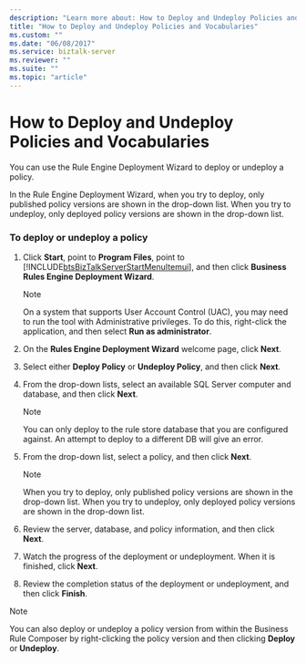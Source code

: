 ```yaml
---
description: "Learn more about: How to Deploy and Undeploy Policies and Vocabularies"
title: "How to Deploy and Undeploy Policies and Vocabularies"
ms.custom: ""
ms.date: "06/08/2017"
ms.service: biztalk-server
ms.reviewer: ""
ms.suite: ""
ms.topic: "article"
---
```

# How to Deploy and Undeploy Policies and Vocabularies
You can use the Rule Engine Deployment Wizard to deploy or undeploy a policy.  
  
 In the Rule Engine Deployment Wizard, when you try to deploy, only published policy versions are shown in the drop-down list. When you try to undeploy, only deployed policy versions are shown in the drop-down list.  
  
### To deploy or undeploy a policy  
  
1. Click **Start**, point to **Program Files**, point to [!INCLUDE[btsBizTalkServerStartMenuItemui](../includes/btsbiztalkserverstartmenuitemui-md.md)], and then click **Business Rules Engine Deployment Wizard**.  
  
   > [!NOTE]
   >  On a system that supports User Account Control (UAC), you may need to run the tool with Administrative privileges. To do this, right-click the application, and then select **Run as administrator**.  
  
2. On the **Rules Engine Deployment Wizard** welcome page, click **Next**.  
  
3. Select either **Deploy Policy** or **Undeploy Policy**, and then click **Next**.  
  
4. From the drop-down lists, select an available SQL Server computer and database, and then click **Next**.  
  
   > [!NOTE]
   >  You can only deploy to the rule store database that you are configured against. An attempt to deploy to a different DB will give an error.  
  
5. From the drop-down list, select a policy, and then click **Next**.  
  
   > [!NOTE]
   >  When you try to deploy, only published policy versions are shown in the drop-down list. When you try to undeploy, only deployed policy versions are shown in the drop-down list.  
  
6. Review the server, database, and policy information, and then click **Next**.  
  
7. Watch the progress of the deployment or undeployment. When it is finished, click **Next**.  
  
8. Review the completion status of the deployment or undeployment, and then click **Finish**.  
  
> [!NOTE]
>  You can also deploy or undeploy a policy version from within the Business Rule Composer by right-clicking the policy version and then clicking **Deploy** or **Undeploy**.
